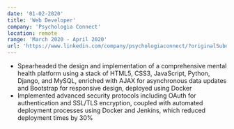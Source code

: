 ```yaml
---
date: '01-02-2020'
title: 'Web Developer'
company: 'Psychologia Connect'
location: remote
range: 'March 2020 - April 2020'
url: 'https://www.linkedin.com/company/psychologiaconnect/?originalSubdomain=in'
---
```


- Spearheaded the design and implementation of a comprehensive mental health platform using a stack of HTML5, CSS3, JavaScript, Python, Django, and MySQL, enriched with AJAX for asynchronous data updates and Bootstrap for responsive design, deployed using Docker
- Implemented advanced security protocols including OAuth for authentication and SSL/TLS encryption, coupled with automated deployment processes using Docker and Jenkins, which reduced deployment times by 30%
